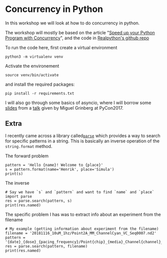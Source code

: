 # Concurrency in Python

In this workshop we will look at how to do concurrency in python.

The workshop will mostly be based on the article "[Speed up your
Python Program with
Concurrency](https://realpython.com/python-concurrency-overview/)",
and the code in [Realpython's github
repo](https://github.com/realpython/materials/tree/master/concurrency-overview)

To run the code here, first create a virtual environment
	
	python3 -m virtualenv venv
	
Activate the environement

	source venv/bin/activate
	
and install the required packages:

    pip install -r requirements.txt

I will also go through some basics of asyncio, where I will borrow
some
[slides](https://speakerdeck.com/pycon2017/miguel-grinberg-asynchronous-python-for-the-complete-beginner)
from a [talk](https://www.youtube.com/watch?v=iG6fr81xHKA) given by
Miguel Grinberg at PyCon2017.

## Extra

I recently came across a library
called[`parse`](https://pypi.org/project/parse/) which provides a way
to search for specific patterns in a string. This is basically an
inverse operation of the `string.format` method.

The forward problem
```
pattern = 'Hello {name}! Welcome to {place}'
s = pattern.format(name='Henrik', place='Simula')
print(s)
```
The inverse
```
# Say we have `s` and `pattern` and want to find `name` and `place`
import parse
res = parse.search(pattern, s)
print(res.named)
```
The specific problem I has was to extract info about an experiment
from the filename
```
# My example (getting information about experiment from the filename)
filename = '20181116_10uM_1hz/Point2A_MM_ChannelCyan_VC_Seq0007.nd2'
pattern = '{date}_{dose}_{pacing_frequency}/Point{chip}_{media}_Channel{channel}_{roi}_Seq{seq_nr}.nd2'
res = parse.search(pattern, filename)
print(res.named)
```
